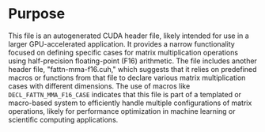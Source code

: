 # Purpose
This file is an autogenerated CUDA header file, likely intended for use in a larger GPU-accelerated application. It provides a narrow functionality focused on defining specific cases for matrix multiplication operations using half-precision floating-point (F16) arithmetic. The file includes another header file, "fattn-mma-f16.cuh," which suggests that it relies on predefined macros or functions from that file to declare various matrix multiplication cases with different dimensions. The use of macros like `DECL_FATTN_MMA_F16_CASE` indicates that this file is part of a templated or macro-based system to efficiently handle multiple configurations of matrix operations, likely for performance optimization in machine learning or scientific computing applications.
